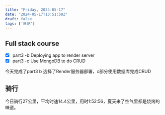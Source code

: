 ```yaml
---
title: "Friday, 2024-05-17"
date: "2024-05-17T13:51:59Z"
draft: false
tags: ['日记']
---
```


## Full stack course

- [x] part3 -b Deploying app to render server
- [x] part3 -c Use MongoDB to do CRUD

今天完成了part3 b 选择了Render服务器部署，c部分使用数据库完成CRUD

## 骑行

今日骑行27公里，平均时速14.4公里，用时1:52:56，夏天来了空气里都是烧烤的味道。
